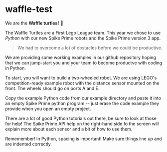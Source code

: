 # waffle-test

We are the **Waffle turtles!** :turtle:

The Waffle Turtles are a First Lego 
League team.  This year we chose to use
*Python* with our new Spike Prime 
robots and the Spike Prime version 3 app. 

> We had to overcome a lot of obstacles before we could be productive.  

We are providing some working examples in our github repository hoping that
we can jump-start you and your team to become productve with coding in Python.

To start, you will want to build a two-wheeled robot.  We are using LEGO's competition-ready
example robot with the distance sensor mounted on the front.  The wheels should go on ports A and E.

Copy the example Python code from our example directory and paste it into an 
empty Spike Prime python program -- just erase the code example they provide
when you open an empty project.

There are a lot of good Python tutorials out there, be sure to look at those
for help!  The Spike Prime API help on the right-hand side fo the screen will
explain more about each sensor and a bit of how to use them.

Rememember!  In Python, spacing is important!  Make sure things line up and are indented correctly. 
